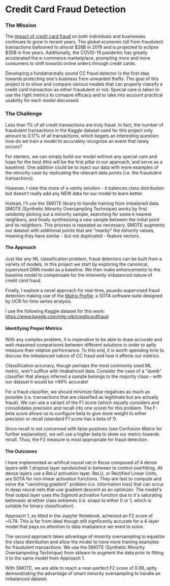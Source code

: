 # Credit Card Fraud Detection

### The Mission

The [impact of credit card fraud](https://www.prnewswire.com/news-releases/payment-card-fraud-losses-reach-27-85-billion-300963232.html) on both individuals and businesses continues to grow in recent years. The global economic toll from fraudulent transactions ballooned to almost $28B in 2019 and is projected to eclipse $35B in five years. Additionally, the COVID-19 pandemic has greatly accelerated the e-commerce marketplace, prompting more and more consumers to shift towards online orders through credit cards. 

Developing a fundamentally sound CC fraud detector is the first step towards protecting one's business from unwanted thefts. The goal of this project is to show and compare various models that can properly classify a credit card transaction as either fraudulent or not. Special care is taken to use the right metrics to comapre efficacy and to take into account practical usability for each model discussed. 

### The Challenge 

Less than 1% of all credit transactions are truly fraud. In fact, the number of fraudulent transactions in the Kaggle dataset used for this project only amount to 0.17% of all transactions, which begets an interesting question: how do we train a model to accurately recognize an event that rarely occurs? 

For starters, we can simply build our model without any special care and hope for the best (this will be the first pillar in our approach, and serve as a baseline). One addition could be to inject our data with more examples of the minority case by replicating the relevant data points (i.e. the fraudulent transactions).

However, I view this more of a vanity solution - it balances class distribution but doesn't really add any NEW data for our model to learn better. 

Instead, I'll use the SMOTE library to handle training from imbalaned data. SMOTE (Synthetic Minority Oversampling Technique) works by first randomly picking out a minority sample, searching for some k nearest neighbors, and finally synthesizing a new sample between the initial point and its neighbors. This process is repeated as necessary. SMOTE augments our dataset with additional points that are "nearby" the minority values, meaning they have similar - but not duplicated - feature vectors.


#### The Approach

Just like any ML classification problem, fraud detectors can be built from a variety of models. In this project we start by exploring the canonical, supervised DNN model as a baseline. We then make enhancements to the baseline model to compensate for the inherently imbalanced nature of credit card fraud.

Finally, I explore a novel approach for real-time, psuedo-supervised fraud detection making use of the [Matrix Profile](https://www.cs.ucr.edu/~eamonn/MatrixProfile.html), a SOTA software suite designed by UCR for time series analysis. 

I use the following Kaggle dataset for this work: https://www.kaggle.com/mlg-ulb/creditcardfraud

#### Identifying Proper Metrics 

With any complex problem, it is imperative to be able to draw accurate and well-reasoned comparisons between different solutions in order to aptly measure their relative performance. To this end, it is worth spending time to discuss the imbalanced nature of CC fraud and how it affects our metrics. 

Classification accuracy, though perhaps the most commonly used ML metric, won't suffice with imabalnced data. Consider the case of a "dumb" classifier that always inferred a sample belongs to the majority class - with our dataset it would be >99% accurate! 

For a fraud classifier, we should minimize false negatives as much as possible (i.e. transactions that are classified as legitimate but are actually fraud). We can use a variant of the F1 score (which equally considers and consolidates precision and recall into one score) for this problem. The F-beta score allows us to configure beta to give more weight to either precision or recall (standard F1 score has a beta of 1). 

Since recall is not concerned with false positives (see Confusion Matrix for further explanation), we will use a higher beta to skew our metric towards recall. Thus, the F2 measure is most appropriate for fraud detection. 

#### The Outcomes 
 
I have implemented an artifical neural net in Keras composed of 4 dense layers with 1 dropout layer sandwiched in between to control overfitting. All dense layers use a ReLU activation layer. ReLU, or Rectified Linear Units, are SOTA for non-linear activation functions. They are fast to compute and solve the "vanishing gradient" problem (i.e. information loss) that can occur in deep neural nets that use gradient descent as an optimizer. The model's final output layer uses the Sigmoid activation function due to it's saturating behevaior at either class extremes (i.e. snaps to either 0 or 1, which is suitable for binary classification). 

Approach 1, as titled in the Jupyter Notebook, acheived an F2 score of ~0.79. This is far from ideal though still signficantly accurate for a 4-layer model that pays no attention to data imabalance we need to solve. 

The second approach takes advantage of minority oversampling to equalize the class distribution and allow the model to have more training examples for fraudulent transactions. We use the SMOTE (Synthetic Minority Oversampmling Technique) from sklearn to augment the data prior to fitting it to the same model from Approach 1. 

With SMOTE, we are able to reach a near-perfect F2 score of 0.99, aptly demonstrating the advantage of smart minority oversampling to handle an imbalanced dataset. 